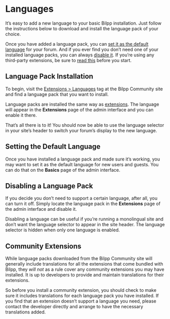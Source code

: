 # Languages

It’s easy to add a new language to your basic Bilpp installation. Just follow the instructions below to download and install the language pack of your choice.

Once you have added a language pack, you can [set it as the default language](#setting-the-default-language) for your forum. And if you ever find you don’t need one of your installed language packs, you can always [disable it](#disabling-a-language-pack).
If you’re using any third-party extensions, be sure to [read this](#third-party-extensions) before you start.

## Language Pack Installation

To begin, visit the [Extensions > Languages](https://discuss.bilpp.com/t/languages) tag at the Bilpp Community site and find a language pack that you want to install.

Language packs are installed the same way as [extensions](extensions.md). The language will appear in the **Extensions** page of the admin interface and you can enable it there.

That’s all there is to it! You should now be able to use the language selector in your site’s header to switch your forum’s display to the new language.

## Setting the Default Language

Once you have installed a language pack and made sure it’s working, you may want to set it as the default language for new users and guests. You can do that on the **Basics** page of the admin interface.

## Disabling a Language Pack

If you decide you don’t need to support a certain language, after all, you can turn it off. Simply locate the language pack in the **Extensions** page of the admin interface and disable it.

Disabling a language can be useful if you’re running a monolingual site and don’t want the language selector to appear in the site header. The language selector is hidden when only one language is enabled.

## Community Extensions

While language packs downloaded from the Bilpp Community site will generally include translations for all the extensions that come bundled with Bilpp, they _will not_ as a rule cover any community extensions you may have installed. It is up to developers to provide and maintain translations for their extensions.

So before you install a community extension, you should check to make sure it includes translations for each language pack you have installed. If you find that an extension doesn’t support a language you need, please contact the developer directly and arrange to have the necessary translations added.
